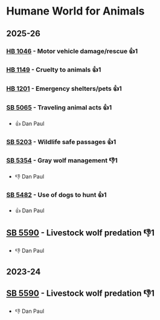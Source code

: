 # Humane World for Animals
## 2025-26

### [HB 1046](/bill/2025-26/hb/1046/) - Motor vehicle damage/rescue 👍1  

### [HB 1149](/bill/2025-26/hb/1149/) - Cruelty to animals 👍1  

### [HB 1201](/bill/2025-26/hb/1201/) - Emergency shelters/pets 👍1  

### [SB 5065](/bill/2025-26/sb/5065/) - Traveling animal acts 👍1  
* 👍 Dan Paul

### [SB 5203](/bill/2025-26/sb/5203/) - Wildlife safe passages 👍1  

### [SB 5354](/bill/2025-26/sb/5354/) - Gray wolf management  👎1 
* 👎 Dan Paul

### [SB 5482](/bill/2025-26/sb/5482/) - Use of dogs to hunt 👍1  
* 👍 Dan Paul

## [SB 5590](/bill/2025-26/sb/5590/) - Livestock wolf predation  👎1 
* 👎 Dan Paul

## 2023-24

## [SB 5590](/bill/2023-24/sb/5590/) - Livestock wolf predation  👎1 
* 👎 Dan Paul

